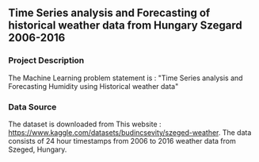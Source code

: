 ## Time Series analysis and Forecasting of historical weather data from Hungary Szegard 2006-2016

### Project Description
The Machine Learning problem statement is :
"Time Series analysis and Forecasting Humidity using Historical weather data"

### Data Source
The dataset is downloaded from This website : https://www.kaggle.com/datasets/budincsevity/szeged-weather. The data consists of 24 hour timestamps from 2006 to 2016 weather data from Szeged, Hungary.

